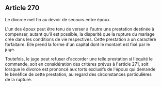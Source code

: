 Article 270
----
Le divorce met fin au devoir de secours entre époux.

L'un des époux peut être tenu de verser à l'autre une prestation destinée à
compenser, autant qu'il est possible, la disparité que la rupture du mariage
crée dans les conditions de vie respectives. Cette prestation a un caractère
forfaitaire. Elle prend la forme d'un capital dont le montant est fixé par le
juge.

Toutefois, le juge peut refuser d'accorder une telle prestation si l'équité le
commande, soit en considération des critères prévus à l'article 271, soit
lorsque le divorce est prononcé aux torts exclusifs de l'époux qui demande le
bénéfice de cette prestation, au regard des circonstances particulières de la
rupture.
